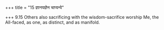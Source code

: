 +++
title = "15 ज्ञानयज्ञेन चाप्यन्ये"

+++
9.15 Others also sacrificing with the wisdom-sacrifice worship Me, the
All-faced, as one, as distinct, and as manifold.
